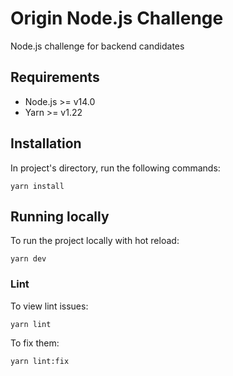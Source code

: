 # Origin Node.js Challenge

Node.js challenge for backend candidates

## Requirements

- Node.js >= v14.0
- Yarn >= v1.22

## Installation

In project's directory, run the following commands:

```
yarn install
```

## Running locally

To run the project locally with hot reload:

```
yarn dev
```

### Lint

To view lint issues:


```
yarn lint
```

To fix them:

```
yarn lint:fix
```
